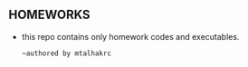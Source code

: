 ## HOMEWORKS

- this repo contains only homework codes and executables.
    
      ~authored by mtalhakrc